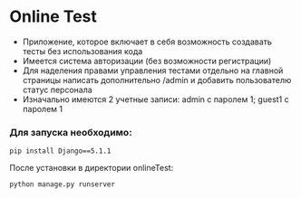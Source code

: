 # Online Test
* Приложение, которое включает в себя возможность создавать тесты без использования кода
* Имеется система авторизации (без возможности регистрации)
* Для наделения правами управления тестами отдельно на главной страницы написать дополнительно /admin и добавить пользователю статус персонала
* Изначально имеются 2 учетные записи: admin с паролем 1; guest1 с паролем 1
### Для запуска необходимо:
```
pip install Django==5.1.1
```
После установки в директории onlineTest:
```
python manage.py runserver
```
